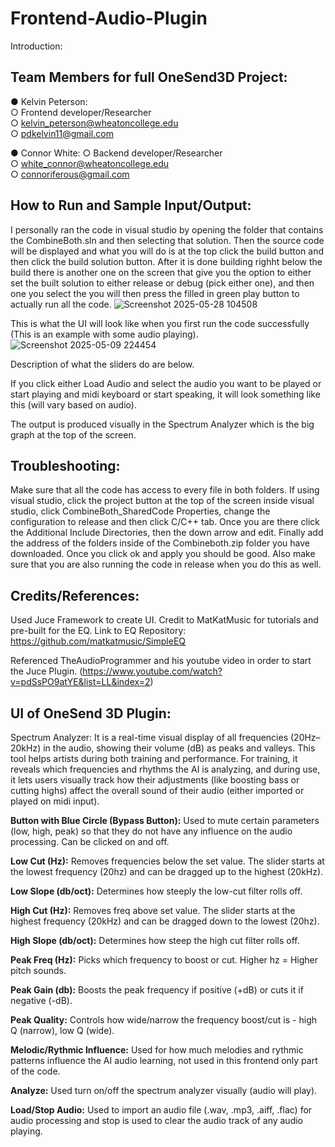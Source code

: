 # Frontend-Audio-Plugin
Introduction: 


## Team Members for full OneSend3D Project:
● Kelvin Peterson:\
  ○ Frontend developer/Researcher\
  ○ kelvin_peterson@wheatoncollege.edu\
  ○ pdkelvin11@gmail.com
  
● Connor White:
  ○ Backend developer/Researcher\
  ○ white_connor@wheatoncollege.edu\
  ○ connoriferous@gmail.com


## How to Run and Sample Input/Output:
I personally ran the code in visual studio by opening the folder that contains the CombineBoth.sln and then selecting that solution. Then the source code will be displayed and what you will do is at the top click the build button and then click the build solution button. After it is done building righht below the build there is another one on the screen that give you the option to either set the built solution to either release or debug (pick either one), and then one you select the you will then press the filled in green play button to actually run all the code.
![Screenshot 2025-05-28 104508](https://github.com/user-attachments/assets/857d0bf7-3d5f-4b44-955e-459859ae0904)

This is what the UI will look like when you first run the code successfully (This is an example with some audio playing). 
![Screenshot 2025-05-09 224454](https://github.com/user-attachments/assets/0a0f6549-44bc-455e-affe-2b8a5b54b464)

Description of what the sliders do are below.

If you click either Load Audio and select the audio you want to be played or start playing and midi keyboard or start speaking, it will look something like this (will vary based on audio).

The output is produced visually in the Spectrum Analyzer which is the big graph at the top of the screen.

## Troubleshooting:
Make sure that all the code has access to every file in both folders. If using visual studio, click the project button at the top of the screen inside visual studio, click CombineBoth_SharedCode Properties, change the configuration to release and then click C/C++ tab. Once you are there click the Additional Include Directories, then the down arrow and edit. Finally add the address of the folders inside of the Combineboth.zip folder you have downloaded. Once you click ok and apply you should be good. Also make sure that you are also running the code in release when you do this as well.

## Credits/References:
Used Juce Framework to create UI. Credit to MatKatMusic for tutorials and pre-built for the EQ.
Link to EQ Repository: https://github.com/matkatmusic/SimpleEQ  

Referenced TheAudioProgrammer and his youtube video in order to start the Juce Plugin. (https://www.youtube.com/watch?v=pdSsPO9atYE&list=LL&index=2) 


## UI of OneSend 3D Plugin:
Spectrum Analyzer: It is a real-time visual display of all frequencies (20Hz–20kHz) in the audio, showing their volume (dB) as peaks and valleys. This tool helps artists during both training and performance. For training, it reveals which frequencies and rhythms the AI is analyzing, and during use, it lets users visually track how their adjustments (like boosting bass or cutting highs) affect the overall sound of their audio (either imported or played on midi input).

**Button with Blue Circle (Bypass Button):** Used to mute certain parameters (low, high, peak) so that they do not have any influence on the audio processing. Can be clicked on and off.

**Low Cut (Hz):** Removes frequencies below the set value. The slider starts at the lowest frequency (20hz) and can be dragged up to the highest (20kHz).

**Low Slope (db/oct):** Determines how steeply the low-cut filter rolls off.

**High Cut (Hz):** Removes freq above set value. The slider starts at the highest frequency (20kHz) and can be dragged down to the lowest (20hz). 

**High Slope (db/oct):** Determines how steep the high cut filter rolls off.

**Peak Freq (Hz):** Picks which frequency to boost or cut.  Higher hz = Higher pitch sounds.

**Peak Gain (db):** Boosts the peak frequency if positive (+dB) or cuts it if negative (-dB).

**Peak Quality:** Controls how wide/narrow the frequency boost/cut is - high Q (narrow), low Q (wide).

**Melodic/Rythmic Influence:** Used for how much melodies and rythmic patterns influence the AI audio learning, not used in this frontend only part of the code.

**Analyze:** Used turn on/off the spectrum analyzer visually (audio will play).

**Load/Stop Audio:** Used to import an audio file (.wav, .mp3, .aiff, .flac) for audio processing and stop is used to clear the audio track of any audio playing.


